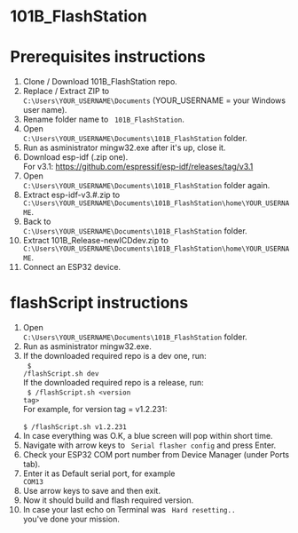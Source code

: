# 101B_FlashStation

# Prerequisites instructions
1. Clone / Download 101B_FlashStation repo.
2. Replace / Extract ZIP to <code> C:\Users\YOUR_USERNAME\Documents</code> (YOUR_USERNAME = your Windows user name).
3. Rename folder name to <code> 101B_FlashStation</code>.
4. Open <code> C:\Users\YOUR_USERNAME\Documents\101B_FlashStation</code> folder.
5. Run as asministrator mingw32.exe after it's up, close it.
6. Download esp-idf (.zip one).<br/><!--For v3.0: https://github.com/espressif/esp-idf/releases/tag/v3.0 <br/>-->For v3.1: https://github.com/espressif/esp-idf/releases/tag/v3.1
7. Open <code> C:\Users\YOUR_USERNAME\Documents\101B_FlashStation</code> folder again.
8. Extract esp-idf-v3.#.zip to <code> C:\Users\YOUR_USERNAME\Documents\101B_FlashStation\home\YOUR_USERNAME</code>.
9. Back to <code> C:\Users\YOUR_USERNAME\Documents\101B_FlashStation</code> folder.
10. Extract 101B_Release-newICDdev.zip to <code> C:\Users\YOUR_USERNAME\Documents\101B_FlashStation\home\YOUR_USERNAME</code>.
11. Connect an ESP32 device. <br/>

# flashScript instructions
1. Open <code> C:\Users\YOUR_USERNAME\Documents\101B_FlashStation</code> folder.
2. Run as asministrator mingw32.exe.
3. If the downloaded required repo is a dev one, run:<br/>
 <code> $ /flashScript.sh dev</code><br/>
   If the downloaded required repo is a release, run:<br/>
 <code> $ /flashScript.sh \<version tag></code><br/>
   For example, for version tag = v1.2.231:<br/> 
 <code> $ /flashScript.sh v1.2.231</code><br/>
4. In case everything was O.K, a blue screen will pop within short time.<br/>
5. Navigate with arrow keys to <code> Serial flasher config</code> and press Enter.
6. Check your ESP32 COM port number from Device Manager (under Ports tab).
7. Enter it as Default serial port, for example <code> COM13</code>
8. Use arrow keys to save and then exit.
9. Now it should build and flash required version.
10. In case your last echo on Terminal was <code> Hard resetting.. </code> you've done your mission.
 
